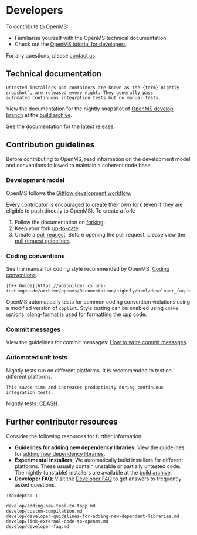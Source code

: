 Developers
==========

To contribute to OpenMS:

- Familiarise yourself with the OpenMS technical documentation.
- Check out the [OpenMS tutorial for developers](https://abibuilder.cs.uni-tuebingen.de/archive/openms/Documentation/nightly/html/tutorial.html#tutorial_developing).

For any questions, please [contact us](/about/communication.md).

## Technical documentation

```{note}
Untested installers and containers are known as the {term}`nightly snapshot`, are released every night. They generally pass
automated continuous integration tests but no manual tests.
```

View the documentation for the nightly snapshot of [OpenMS develop branch](https://github.com/OpenMS/OpenMS/tree/develop)
at the [build archive](https://abibuilder.cs.uni-tuebingen.de/archive/openms/Documentation/nightly/html/index.html).

See the documentation for the [latest release](https://abibuilder.cs.uni-tuebingen.de/archive/openms/Documentation/release/latest/html/index.html).

## Contribution guidelines

Before contributing to OpenMS, read information on the development model and conventions followed to maintain a coherent
code base.

### Development model

OpenMS follows the [Gitflow development workflow](http://nvie.com/posts/a-successful-git-branching-model/).

Every contributor is encouraged to create their own fork (even if they are eligible to push directly to OpenMS).
To create a fork:

1. Follow the documentation on [forking](https://help.github.com/articles/fork-a-repo).
2. Keep your fork [up-to-date](https://help.github.com/articles/syncing-a-fork).
3. Create a [pull request](https://help.github.com/articles/using-pull-requests). Before opening the pull request, please
   view the [pull request guidelines](/manual/contribute/pull-request-checklist.md).

### Coding conventions

See the manual for coding style recommended by OpenMS: [Coding conventions](https://abibuilder.cs.uni-tuebingen.de/archive/openms/Documentation/nightly/html/coding_conventions.html).

```{seealso}
[C++ Guide](https://abibuilder.cs.uni-tuebingen.de/archive/openms/Documentation/nightly/html/developer_faq.html).
```

OpenMS automatically tests for common coding convention violations using a modified version of `cpplint`.
Style testing can be enabled using `cmake` options. [clang-format](https://github.com/OpenMS/OpenMS/blob/develop/.clang-format) is used for formatting the cpp code.

### Commit messages

View the guidelines for commit messages: [How to write commit messages](https://github.com/OpenMS/OpenMS/wiki/HowTo---Write-Commit-Messages).

### Automated unit tests

Nightly tests run on different platforms. It is recommended to test on different platforms.

```{tip}
This saves time and increases productivity during continuous integration tests.
```

Nightly tests: [CDASH](https://cdash.seqan.de/index.php?project=OpenMS).

## Further contributor resources

Consider the following resources for further information:

- **Guidelines for adding new dependency libraries**: View the guidelines for [adding new dependency libraries](/manual/develop/developer-guidelines-for-adding-new-dependent-libraries.md).
-  **Experimental installers**: We automatically build installers for different platforms. These usually contain
   unstable or partially untested code.
   The nightly (unstable) installers are available at the [build archive](https://abibuilder.cs.uni-tuebingen.de/archive/openms/OpenMSInstaller/nightly/).
- **Developer FAQ**: Visit the [Developer FAQ](/manual/develop/developer-faq.md) to get answers to frequently asked questions.

```{toctree}
:maxdepth: 1

develop/adding-new-tool-to-topp.md
develop/custom-compilation.md
develop/developer-guidelines-for-adding-new-dependent-libraries.md
develop/link-external-code-to-openms.md
develop/developer-faq.md

```
